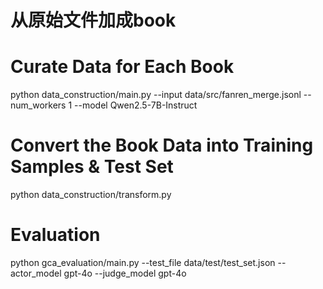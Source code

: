 


# 从原始文件加成book



# Curate Data for Each Book
python data_construction/main.py --input data/src/fanren_merge.jsonl --num_workers 1 --model Qwen2.5-7B-Instruct

# Convert the Book Data into Training Samples & Test Set

python data_construction/transform.py

# Evaluation

python gca_evaluation/main.py --test_file data/test/test_set.json --actor_model gpt-4o --judge_model gpt-4o





